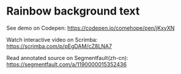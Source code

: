 # Rainbow background text

See demo on Codepen: https://codepen.io/comehope/pen/jKxyXN

Watch interactive video on Scrimba: https://scrimba.com/p/pEgDAM/cZ8LNA7

Read annotated source on Segmentfault(zh-cn): https://segmentfault.com/a/1190000015352436
